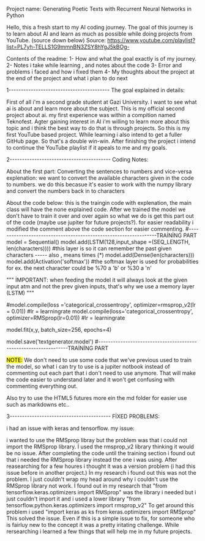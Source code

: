 Project name: Generating Poetic Texts with Recurrent Neural Networks in Python

Hello, this a fresh start to my AI coding journey. The goal of this journey is to learn about AI and learn as much as possible while doing projects from YouTube. (source down below)
Source: https://www.youtube.com/playlist?list=PL7yh-TELLS1G9mmnBN3ZSY8hYgJ5kBOg-

Contents of the readme:
1- How and what the goal exactly is of my journey.
2- Notes i take while learning , and notes about the code
3- Error and problems i faced and how i fixed them
4- My thoughts about the project at the end of the project and what i plan to do next 

1-----------------------------------------
The goal explained in details:

First of all i'm a second grade student at Gazi University. I want to see what ai is about and learn more about the subject. This is my official second project about ai. my first
experience was within a compition named Teknofest. Agter gaining interest in AI i'm willing to learn more about this topic and i think the best way to do that is through projects. 
So this is my first YouTube based project. While learning i also intend to get a fuller GitHub page. So that's a double win-win. After finishing the project i intend to continue the
YouTube playlist if it apeals to me and my goals.

2-----------------------------------------
Coding Notes:

About the first part:
Converting the sentences to numbers and vice-versa
explenation:
we want to convert the available characters given in the code to numbers. we do this becasue it's easier to work with the numpy library and convert the numbers back in to characters
 
About the code below: 
this is the traingin code with explenation, the main class will have the none explained code.
After we trained the model we don't have to train it over and over again so what we do is get this part out of the code (maybe use jupiter for future projects?).
for easier readability i modified the comment above the code section for easier commenting.
#-----------------------------------------------------------------TRAİNİNG PART
model = Sequential()
model.add(LSTM(128,input_shape =(SEQ_LENGTH, len(characters)))) #this layer is so it can remember the past given characters ----- also , means times (*)
model.add(Dense(len(characters)))
model.add(Activation('softmax')) #the softmax layer is used for probabilities for ex. the next character could be %70 a 'b' or %30 a 'n' 

"""
İMPORTANT:
when feeding the model it will always look at the given input atm and not the prev given inputs, that's why we use a memory layer (LSTM)
"""

#model.compile(loss ='categorical_crossentropy', optimizer=rmsprop_v2(lr = 0.01)) #lr = learningrate
model.compile(loss='categorical_crossentropy', optimizer=RMSprop(lr=0.01)) #lr = learningrate

model.fit(x,y, batch_size=256, epochs=4)

model.save('textgenerator.model')
#-----------------------------------------------------------------TRAİNİNG PART

<mark>NOTE:</mark>
We don't need to use some code that we've previous used to train the model, so what i can try to use is a jupiter notbook
instead of commenting out each part that i don't need to use anymore. That will make the code easier to understand later 
and it won't get confusing with commenting everything out.

Also try to use the HTML5 futures more ein the md folder for easier use such as markdowns etc..

3-----------------------------------------
FİXED PROBLEMS:

i had an issue with keras and tensorflow.
my issue:

i wanted to use the RMSprop libray but the problem was that i could not import the RMSprop library.
İ used the rmsprop_v2 library thinking it would be no issue.
After completing the code until the training section i found out that i needed the RMSprop library instead the one i was using.
After reasearching for a few houres i thought it was a version problem (i had this issue before in another project.)
İn my research i found out this was not the problem. İ just couldn't wrap my head around why i couldn't use the RMSprop library not work.
İ found out in my research that 
"from tensorflow.keras.optimizers import RMSprop" was the library i needed but i just couldn't import it and i used a lower library
"from tensorflow.python.keras.optimizers import rmsprop_v2"
To get around this problem i used 
"import keras as ks
from keras.optimizers import RMSprop"
This solved the issue. 
Even if this is a simple issue to fix, for someone who is fairluy new to the concept it was a pretty iritating challenge.
While rersearching i learned a few things that will help me in my future projects.







